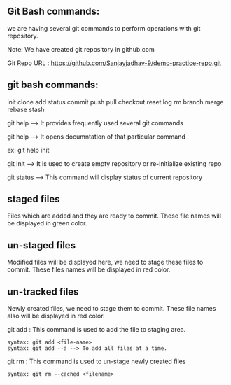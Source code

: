 Git Bash commands: 
------------------
we are having several git commands to perform operations with git repository.

Note: We have created git repository in github.com

Git Repo URL : https://github.com/Sanjayjadhav-9/demo-practice-repo.git

git bash commands:
------------------
init
clone
add
status
commit
push
pull
checkout
reset
log
rm
branch
merge
rebase
stash

git help --> It provides frequently used several git commands

git help <cmd-name> --> It opens documntation of that particular command

ex: git help init

git init --> It is used to create empty repository or re-initialize existing repo

git status --> This command will display status of current repository

staged files
------------
Files which are added and they are ready to commit.
These file names will be displayed in green color.

un-staged files
---------------
Modified files will be displayed here, we need to stage these files to commit.
These files names will be displayed in red color.

un-tracked files
----------------
Newly created files, we need to stage them to commit.
These file names also will be displayed in red color. 

git add : This command is used to add the file to staging area.

    syntax: git add <file-name>
    syntax: git add --a --> To add all files at a time.

git rm : This command is used to un-stage newly created files

    syntax: git rm --cached <filename>

